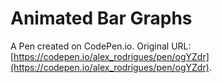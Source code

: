 # Animated Bar Graphs

A Pen created on CodePen.io. Original URL: [https://codepen.io/alex_rodrigues/pen/ogYZdr](https://codepen.io/alex_rodrigues/pen/ogYZdr).


